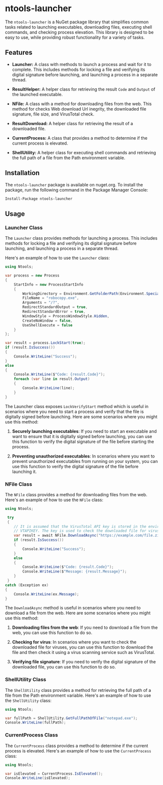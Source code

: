 # ntools-launcher

The `ntools-launcher` is a NuGet package library that simplifies common tasks related to launching executables, downloading files, executing shell commands, and checking process elevation. This library is designed to be easy to use, while providing robust functionality for a variety of tasks.

## Features

- **Launcher:** A class with methods to launch a process and wait for it to complete. This includes methods for locking a file and verifying its digital signature before launching, and launching a process in a separate thread.
- **ResultHelper:** A helper class for retrieving the result `Code` and `Output` of the launched executable.

- **NFile:** A class with a method for downloading files from the web. This method for checks Web download Url inegrity, the downloaded file signature, file size, and VirusTotal check.
- **ResultDownload:** A helper class for retrieving the result of a downloaded file.

- **CurrentProcess:** A class that provides a method to determine if the current process is elevated.

- **ShellUtility:** A helper class for executing shell commands and retrieving the full path of a file from the Path environment variable.

## Installation

The `ntools-launcher` package is available on nuget.org. To install the package, run the following command in the Package Manager Console:

```bash
Install-Package ntools-launcher
```

## Usage

### Launcher Class

The `Launcher` class provides methods for launching a process. This includes methods for locking a file and verifying its digital signature before launching, and launching a process in a separate thread.

Here's an example of how to use the `Launcher` class:

```csharp
using Ntools;

var process = new Process
{
    StartInfo = new ProcessStartInfo
    {
        WorkingDirectory = Environment.GetFolderPath(Environment.SpecialFolder.System),
        FileName = "robocopy.exe",
        Arguments = "/?",
        RedirectStandardOutput = true,
        RedirectStandardError = true,
        WindowStyle = ProcessWindowStyle.Hidden,
        CreateNoWindow = false,
        UseShellExecute = false
    }
};

var result = process.LockStart(true);
if (result.IsSuccess())
{
    Console.WriteLine("Success");
}
else
{
    Console.WriteLine($"Code: {result.Code}");
    foreach (var line in result.Output)
    {
        Console.WriteLine(line);
    }
}
```
The Launcher class exposes `LockVerifyStart` method which is useful in scenarios where you need to start a process and verify that the file is digitally signed before launching. Here are some scenarios where you might use this method:

1. **Securely launching executables**: If you need to start an executable and want to ensure that it is digitally signed before launching, you can use this function to verify the digital signature of the file before starting the process.

2. **Preventing unauthorized executables**: In scenarios where you want to prevent unauthorized executables from running on your system, you can use this function to verify the digital signature of the file before launching it.


### NFile Class

The `NFile` class provides a method for downloading files from the web. Here's an example of how to use the `NFile` class:

```csharp
using Ntools;

 try
 {
    // It is assumed that the VirusTotal API key is stored in the environment variable
    // VTAPIKEY. The key is used to check the downloaded file for virus.
    var result = await NFile.DownloadAsync("https://example.com/file.zip", "C:\\temp\\file.zip");
    if (result.IsSuccess())
    {
        Console.WriteLine("Success");
    }
    else
    {
        Console.WriteLine($"Code: {result.Code}");
        Console.WriteLine($"Message: {result.Message}");
    }
 }
catch (Exception ex)
{
    Console.WriteLine(ex.Message);
}
```
The `DownloadAsync` method is useful in scenarios where you need to download a file from the web. Here are some scenarios where you might use this method:

1. **Downloading files from the web**: If you need to download a file from the web, you can use this function to do so.

2. **Checking for virus**: In scenarios where you want to check the downloaded file for viruses, you can use this function to download the file and then check it using a virus scanning service such as VirusTotal.

3. **Verifying file signature**: If you need to verify the digital signature of the downloaded file, you can use this function to do so.

### ShellUtility Class

The `ShellUtility` class provides a method for retrieving the full path of a file from the Path environment variable. Here's an example of how to use the `ShellUtility` class:

```csharp
using Ntools;

var fullPath = ShellUtility.GetFullPathOfFile("notepad.exe");
Console.WriteLine(fullPath);
```

### CurrentProcess Class

The `CurrentProcess` class provides a method to determine if the current process is elevated. Here's an example of how to use the `CurrentProcess` class:

```csharp
using Ntools;

var isElevated = CurrentProcess.IsElevated();
Console.WriteLine(isElevated);
```

